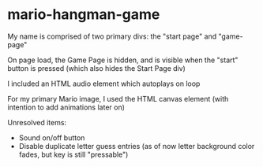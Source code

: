 # mario-hangman-game

My name is comprised of two primary divs: the "start page" and "game-page"

On page load, the Game Page is hidden, and is visible when the "start" button is pressed (which also hides the Start Page div)

I included an HTML audio element which autoplays on loop

For my primary Mario image, I used the HTML canvas element (with intention to add animations later on)

Unresolved items:
- Sound on/off button
- Disable duplicate letter guess entries (as of now letter background color fades, but key is still "pressable")
